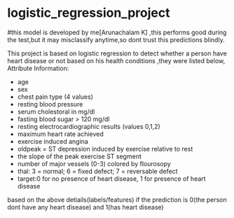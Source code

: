# logistic_regression_project
#this model is developed by me[Arunachalam K] ,this performs good during the test,but it may misclassify anytime,so dont trust this predictions blindly.

This project is based on logistic regression to detect whether a person  have heart disease or not based on his health conditions ,they were listed below,
Attribute Information:

* age
* sex
* chest pain type (4 values)
* resting blood pressure
* serum cholestoral in mg/dl
* fasting blood sugar > 120 mg/dl
* resting electrocardiographic results (values 0,1,2)
* maximum heart rate achieved
* exercise induced angina
* oldpeak = ST depression induced by exercise relative to rest
* the slope of the peak exercise ST segment
* number of major vessels (0-3) colored by flourosopy
* thal: 3 = normal; 6 = fixed defect; 7 = reversable defect
* target:0 for no presence of heart disease, 1 for presence of heart disease

based on the above detiails(labels/features) if the prediction is 0(the person dont have any heart disease) and 1(has heart disease)
